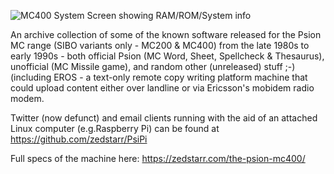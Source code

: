 ![MC400 System Screen showing RAM/ROM/System info](https://zedstarr.files.wordpress.com/2021/09/screen2021-09-21-105648.png)

An archive collection of some of the known software released for the Psion MC range (SIBO variants only - MC200 & MC400) from the late 1980s to early 1990s - both official Psion (MC Word, Sheet, Spellcheck & Thesaurus), unofficial (MC Missile game), and random other (unreleased) stuff ;-) (including EROS - a text-only remote copy writing platform machine that could upload content either over landline or via Ericsson's mobidem radio modem.

Twitter (now defunct) and email clients running with the aid of an attached Linux computer (e.g.Raspberry Pi) can be found at https://github.com/zedstarr/PsiPi

Full specs of the machine here: https://zedstarr.com/the-psion-mc400/

